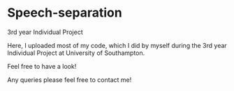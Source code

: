 # Speech-separation
3rd year Individual Project

Here, I uploaded most of my code, which I did by myself during the 3rd year Individual Project at University of Southampton.

Feel free to have a look!

Any queries please feel free to contact me!
